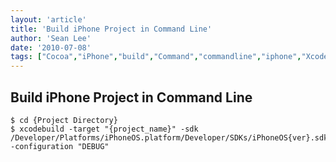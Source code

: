 ```yaml
---
layout: 'article'
title: 'Build iPhone Project in Command Line'
author: 'Sean Lee'
date: '2010-07-08'
tags: ["Cocoa","iPhone","build","Command","commandline","iphone","Xcode"]
---
```


## Build iPhone Project in Command Line

    $ cd {Project Directory}
    $ xcodebuild -target "{project_name}" -sdk /Developer/Platforms/iPhoneOS.platform/Developer/SDKs/iPhoneOS{ver}.sdk/ -configuration "DEBUG"


